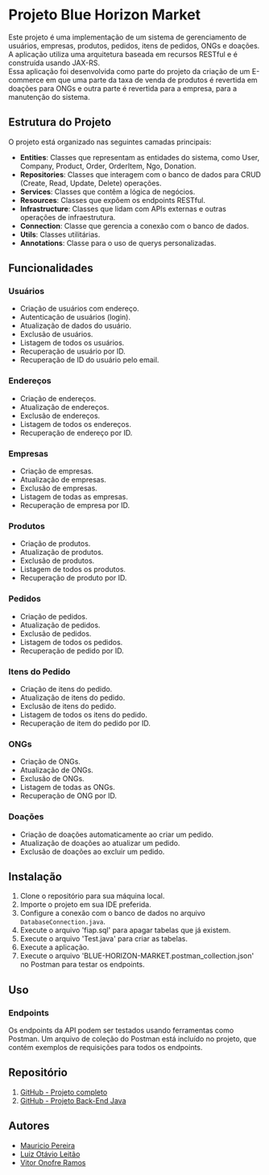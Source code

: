 
# Projeto Blue Horizon Market

Este projeto é uma implementação de um sistema de gerenciamento de usuários, empresas, produtos, pedidos, itens de pedidos, ONGs e doações. A aplicação utiliza uma arquitetura baseada em recursos RESTful e é construída usando JAX-RS.  
Essa aplicação foi desenvolvida como parte do projeto da criação de um E-commerce em que uma parte da taxa de venda de produtos é revertida em doações para ONGs e outra parte é revertida para a empresa, para a manutenção do sistema. 

## Estrutura do Projeto

O projeto está organizado nas seguintes camadas principais:

- **Entities**: Classes que representam as entidades do sistema, como User, Company, Product, Order, OrderItem, Ngo, Donation.
- **Repositories**: Classes que interagem com o banco de dados para CRUD (Create, Read, Update, Delete) operações.
- **Services**: Classes que contêm a lógica de negócios.
- **Resources**: Classes que expõem os endpoints RESTful.
- **Infrastructure**: Classes que lidam com APIs externas e outras operações de infraestrutura.
- **Connection**: Classe que gerencia a conexão com o banco de dados.
- **Utils**: Classes utilitárias.
- **Annotations**: Classe para o uso de querys personalizadas.

## Funcionalidades

### Usuários

- Criação de usuários com endereço.
- Autenticação de usuários (login).
- Atualização de dados do usuário.
- Exclusão de usuários.
- Listagem de todos os usuários.
- Recuperação de usuário por ID.
- Recuperação de ID do usuário pelo email.

### Endereços

- Criação de endereços.
- Atualização de endereços.
- Exclusão de endereços.
- Listagem de todos os endereços.
- Recuperação de endereço por ID.

### Empresas

- Criação de empresas.
- Atualização de empresas.
- Exclusão de empresas.
- Listagem de todas as empresas.
- Recuperação de empresa por ID.

### Produtos

- Criação de produtos.
- Atualização de produtos.
- Exclusão de produtos.
- Listagem de todos os produtos.
- Recuperação de produto por ID.

### Pedidos

- Criação de pedidos.
- Atualização de pedidos.
- Exclusão de pedidos.
- Listagem de todos os pedidos.
- Recuperação de pedido por ID.

### Itens do Pedido

- Criação de itens do pedido.
- Atualização de itens do pedido.
- Exclusão de itens do pedido.
- Listagem de todos os itens do pedido.
- Recuperação de item do pedido por ID.

### ONGs

- Criação de ONGs.
- Atualização de ONGs.
- Exclusão de ONGs.
- Listagem de todas as ONGs.
- Recuperação de ONG por ID.

### Doações

- Criação de doações automaticamente ao criar um pedido.
- Atualização de doações ao atualizar um pedido.
- Exclusão de doações ao excluir um pedido.

## Instalação

1. Clone o repositório para sua máquina local.
2. Importe o projeto em sua IDE preferida.
3. Configure a conexão com o banco de dados no arquivo `DatabaseConnection.java`.
4. Execute o arquivo 'fiap.sql' para apagar tabelas que já existem.
5. Execute o arquivo 'Test.java' para criar as tabelas.
6. Execute a aplicação.
7. Execute o arquivo 'BLUE-HORIZON-MARKET.postman_collection.json' no Postman para testar os endpoints.

## Uso

### Endpoints

Os endpoints da API podem ser testados usando ferramentas como Postman. Um arquivo de coleção do Postman está incluído no projeto, que contém exemplos de requisições para todos os endpoints.




## Repositório

1. [GitHub - Projeto completo](https://github.com/Mauricio-Pereira/GS-2024-1SEM)
2. [GitHub - Projeto Back-End Java](https://github.com/Mauricio-Pereira/GS-2024-1SEM/tree/main/DDD/GS_2024_BLUE_HORIZON_MARKET)

## Autores
- [Mauricio Pereira](https://github.com/Mauricio-Pereira)
- [Luiz Otávio Leitão](https://github.com/Luiz1614)
- [Vitor Onofre Ramos](https://github.com/VitorOnofreRamos)
